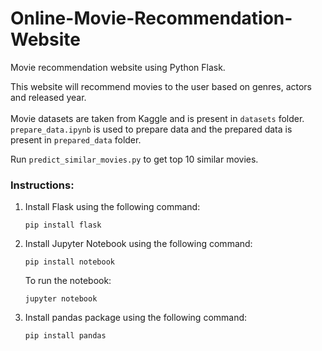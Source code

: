 # Online-Movie-Recommendation-Website
Movie recommendation website using Python Flask.

This website will recommend movies to the user based on genres, actors and released year.<br /><br />
Movie datasets are taken from Kaggle and is present in `datasets` folder.<br />
`prepare_data.ipynb` is used to prepare data and the prepared data is present in `prepared_data` folder.<br />

Run `predict_similar_movies.py` to get top 10 similar movies.

### Instructions:
1. Install Flask using the following command:
	```
	pip install flask
	```

2. Install Jupyter Notebook using the following command:
	```
	pip install notebook
	```
	To run the notebook:
	```
	jupyter notebook
	```

3. Install pandas package using the following command:
	```
	pip install pandas
	```
